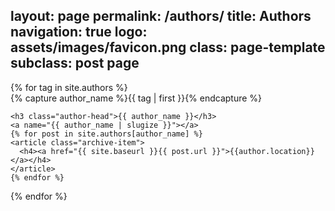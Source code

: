 layout: page
permalink: /authors/
title: Authors
navigation: true
logo: assets/images/favicon.png
class: page-template
subclass: post page
---

<div id="archives">
{% for tag in site.authors %}
  <div class="archive-group">
    {% capture author_name %}{{ tag | first }}{% endcapture %}
    <div id="#{{ author_name | slugize }}"></div>
    <p></p>
    
    <h3 class="author-head">{{ author_name }}</h3>
    <a name="{{ author_name | slugize }}"></a>
    {% for post in site.authors[author_name] %}
    <article class="archive-item">
      <h4><a href="{{ site.baseurl }}{{ post.url }}">{{author.location}}</a></h4>
    </article>
    {% endfor %}
  </div>
{% endfor %}
</div>